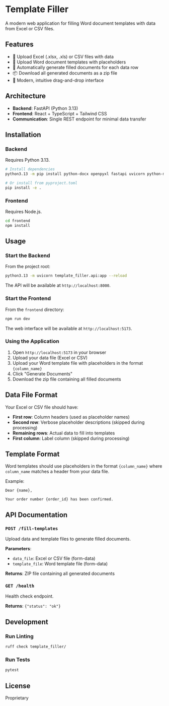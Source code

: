 # Template Filler

A modern web application for filling Word document templates with data from Excel or CSV files.

## Features

- 📄 Upload Excel (.xlsx, .xls) or CSV files with data
- 📝 Upload Word document templates with placeholders
- 🔄 Automatically generate filled documents for each data row
- 📦 Download all generated documents as a zip file
- 🎨 Modern, intuitive drag-and-drop interface

## Architecture

- **Backend**: FastAPI (Python 3.13)
- **Frontend**: React + TypeScript + Tailwind CSS
- **Communication**: Single REST endpoint for minimal data transfer

## Installation

### Backend

Requires Python 3.13.

```bash
# Install dependencies
python3.13 -m pip install python-docx openpyxl fastapi uvicorn python-multipart

# Or install from pyproject.toml
pip install -e .
```

### Frontend

Requires Node.js.

```bash
cd frontend
npm install
```

## Usage

### Start the Backend

From the project root:

```bash
python3.13 -m uvicorn template_filler.api:app --reload
```

The API will be available at `http://localhost:8000`.

### Start the Frontend

From the `frontend` directory:

```bash
npm run dev
```

The web interface will be available at `http://localhost:5173`.

### Using the Application

1. Open `http://localhost:5173` in your browser
2. Upload your data file (Excel or CSV)
3. Upload your Word template file with placeholders in the format `{column_name}`
4. Click "Generate Documents"
5. Download the zip file containing all filled documents

## Data File Format

Your Excel or CSV file should have:
- **First row**: Column headers (used as placeholder names)
- **Second row**: Verbose placeholder descriptions (skipped during processing)
- **Remaining rows**: Actual data to fill into templates
- **First column**: Label column (skipped during processing)

## Template Format

Word templates should use placeholders in the format `{column_name}` where `column_name` matches a header from your data file.

Example:
```
Dear {name},

Your order number {order_id} has been confirmed.
```

## API Documentation

### `POST /fill-templates`

Upload data and template files to generate filled documents.

**Parameters**:
- `data_file`: Excel or CSV file (form-data)
- `template_file`: Word template file (form-data)

**Returns**: ZIP file containing all generated documents

### `GET /health`

Health check endpoint.

**Returns**: `{"status": "ok"}`

## Development

### Run Linting

```bash
ruff check template_filler/
```

### Run Tests

```bash
pytest
```

## License

Proprietary
